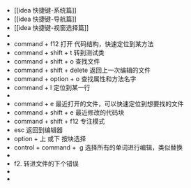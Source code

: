 - [[idea 快捷键-系统篇]]
- [[idea 快捷键-导航篇]]
- [[idea 快捷键-视窗选择篇]]
-
- command + f12           打开 代码结构，快速定位到某方法
- command + shift + t   转到测试类
- command + shift + o   查找文件
- command + shift + delete 返回上一次编辑的文件
- command + option + o  查找属性和方法名字
- command + l                  定位到某一行
-
- command + e  最近打开的文件，可以快速定位到想要找的文件
- command + shift + e  最近修改的代码块
- command + shift + f12  专注模式
- esc  返回到编辑器
- option + 上 或下 按块选择
- control + command +  g  选择所有的单词进行编辑，类似替换
-
- f2.                                     转进文件的下个错误
-
-